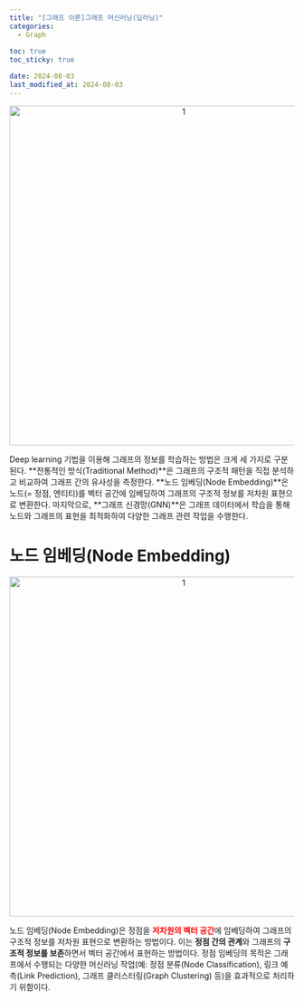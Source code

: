 ```yaml
---
title: "[그래프 이론]그래프 머신러닝(딥러닝)"
categories: 
  - Graph
  
toc: true
toc_sticky: true

date: 2024-08-03
last_modified_at: 2024-08-03
---
```



<p align="center">
<img width="600" alt="1" src="https://github.com/user-attachments/assets/35cf9e2d-8ea9-4b26-a094-656a7ee9ea34">
</p>

Deep learning 기법을 이용해 그래프의 정보를 학습하는 방법은 크게 세 가지로 구분된다. **전통적인 방식(Traditional Method)**은 그래프의 구조적 패턴을 직접 분석하고 비교하여 그래프 간의 유사성을 측정한다. **노드 임베딩(Node Embedding)**은 노드(= 정점, 엔티티)를 벡터 공간에 임베딩하여 그래프의 구조적 정보를 저차원 표현으로 변환한다. 마지막으로, **그래프 신경망(GNN)**은 그래프 데이터에서 학습을 통해 노드와 그래프의 표현을 최적화하여 다양한 그래프 관련 작업을 수행한다.

# 노드 임베딩(Node Embedding)
<p align="center">
<img width="600" alt="1" src="https://github.com/user-attachments/assets/fc71d824-338d-452e-88f7-316a8494c726">
</p>

노드 임베딩(Node Embedding)은 정점을 <span style="color:red">**저차원의 벡터 공간**</span>에 임베딩하여 그래프의 구조적 정보를 저차원 표현으로 변환하는 방법이다. 이는 **정점 간의 관계**와 그래프의 **구조적 정보를 보존**하면서 벡터 공간에서 표현하는 방법이다. 정점 임베딩의 목적은 그래프에서 수행되는 다양한 머신러닝 작업(예: 정점 분류(Node Classification), 링크 예측(Link Prediction), 그래프 클러스터링(Graph Clustering) 등)을 효과적으로 처리하기 위함이다.
